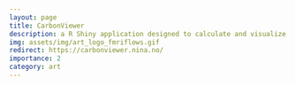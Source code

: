 ```yaml
---
layout: page
title: CarbonViewer
description: a R Shiny application designed to calculate and visualize the amount of carbon stored in a given peatland area.
img: assets/img/art_logo_fmriflows.gif
redirect: https://carbonviewer.nina.no/
importance: 2
category: art
---
```

